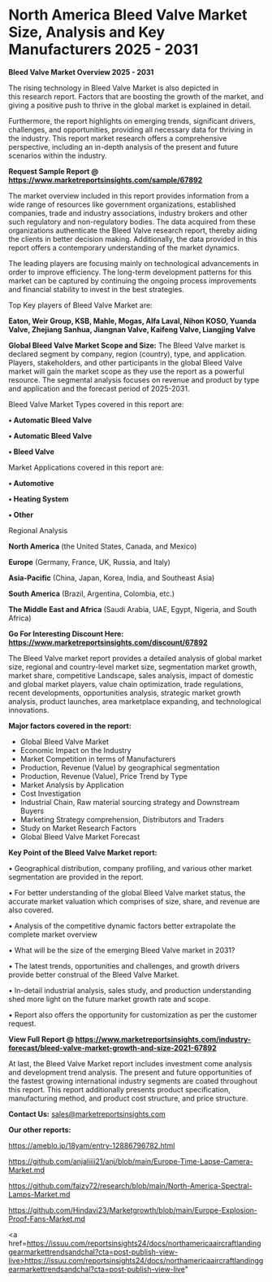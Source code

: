  # North America Bleed Valve Market Size, Analysis and Key Manufacturers 2025 - 2031

<Strong> Bleed Valve Market Overview 2025 - 2031</strong>

The rising technology in Bleed Valve Market is also depicted in this research report. Factors that are boosting the growth of the market, and giving a positive push to thrive in the global market is explained in detail.

Furthermore, the report highlights on emerging trends, significant drivers, challenges, and opportunities, providing all necessary data for thriving in the industry. This report market research offers a comprehensive perspective, including an in-depth analysis of the present and future scenarios within the industry.

<strong>Request Sample Report @ <a href=https://www.marketreportsinsights.com/sample/67892>https://www.marketreportsinsights.com/sample/67892</a></strong>

The market overview included in this report provides information from a wide range of resources like government organizations, established companies, trade and industry associations, industry brokers and other such regulatory and non-regulatory bodies. The data acquired from these organizations authenticate the Bleed Valve research report, thereby aiding the clients in better decision making. Additionally, the data provided in this report offers a contemporary understanding of the market dynamics.

The leading players are focusing mainly on technological advancements in order to improve efficiency. The long-term development patterns for this market can be captured by continuing the ongoing process improvements and financial stability to invest in the best strategies.

Top Key players of Bleed Valve Market are:

<strong>Eaton, Weir Group, KSB, Mahle, Mogas, Alfa Laval, Nihon KOSO, Yuanda Valve, Zhejiang Sanhua, Jiangnan Valve, Kaifeng Valve, Liangjing Valve</strong>

<strong><b>Global Bleed Valve Market Scope and Size:</b></strong>
The Bleed Valve market is declared segment by company, region (country), type, and application. Players, stakeholders, and other participants in the global Bleed Valve market will gain the market scope as they use the report as a powerful resource. The segmental analysis focuses on revenue and product by type and application and the forecast period of 2025-2031.

Bleed Valve Market Types covered in this report are:

<strong>• Automatic Bleed Valve

• Automatic Bleed Valve

• Bleed Valve</strong>

Market Applications covered in this report are:

<strong>• Automotive

• Heating System

• Other</strong> 

Regional Analysis

<strong>North America</strong> (the United States, Canada, and Mexico)

<strong>Europe</strong> (Germany, France, UK, Russia, and Italy)

<strong>Asia-Pacific</strong> (China, Japan, Korea, India, and Southeast Asia)

<strong>South America</strong> (Brazil, Argentina, Colombia, etc.)

<strong>The Middle East and Africa</strong> (Saudi Arabia, UAE, Egypt, Nigeria, and South Africa)

<strong>Go For Interesting Discount Here: <a href=https://www.marketreportsinsights.com/discount/67892>https://www.marketreportsinsights.com/discount/67892</a></strong>

The Bleed Valve market report provides a detailed analysis of global market size, regional and country-level market size, segmentation market growth, market share, competitive Landscape, sales analysis, impact of domestic and global market players, value chain optimization, trade regulations, recent developments, opportunities analysis, strategic market growth analysis, product launches, area marketplace expanding, and technological innovations.

<strong><b>Major factors covered in the report:</b></strong>
<ul>
  <li>Global Bleed Valve Market </li>
  <li>Economic Impact on the Industry</li>
  <li>Market Competition in terms of Manufacturers</li>
  <li>Production, Revenue (Value) by geographical segmentation</li>
  <li>Production, Revenue (Value), Price Trend by Type</li>
  <li>Market Analysis by Application</li>
  <li>Cost Investigation</li>
  <li>Industrial Chain, Raw material sourcing strategy and Downstream Buyers</li>
  <li>Marketing Strategy comprehension, Distributors and Traders</li>
  <li>Study on Market Research Factors</li>
  <li>Global Bleed Valve Market Forecast</li>
</ul>

<strong><b>Key Point of the Bleed Valve Market report:</b></strong>

• Geographical distribution, company profiling, and various other market segmentation are provided in the report.

• For better understanding of the global Bleed Valve market status, the accurate market valuation which comprises of size, share, and revenue are also covered.

• Analysis of the competitive dynamic factors better extrapolate the complete market overview

• What will be the size of the emerging Bleed Valve market in 2031?

• The latest trends, opportunities and challenges, and growth drivers provide better construal of the Bleed Valve Market.

• In-detail industrial analysis, sales study, and production understanding shed more light on the future market growth rate and scope.

• Report also offers the opportunity for customization as per the customer request.

<strong><b>View Full Report @ <a href=https://www.marketreportsinsights.com/industry-forecast/bleed-valve-market-growth-and-size-2021-67892>https://www.marketreportsinsights.com/industry-forecast/bleed-valve-market-growth-and-size-2021-67892</a></b></strong>


At last, the Bleed Valve Market report includes investment come analysis and development trend analysis. The present and future opportunities of the fastest growing international industry segments are coated throughout this report. This report additionally presents product specification, manufacturing method, and product cost structure, and price structure.

<strong>Contact Us:</strong>
sales@marketreportsinsights.com

<strong>Our other reports:</strong>

<a href=https://ameblo.jp/18yam/entry-12886796782.html>https://ameblo.jp/18yam/entry-12886796782.html</a>

<a href=https://github.com/anjaliiii21/anj/blob/main/Europe-Time-Lapse-Camera-Market.md>https://github.com/anjaliiii21/anj/blob/main/Europe-Time-Lapse-Camera-Market.md</a>

<a href=https://github.com/faizy72/research/blob/main/North-America-Spectral-Lamps-Market.md>https://github.com/faizy72/research/blob/main/North-America-Spectral-Lamps-Market.md</a>

<a href=https://github.com/Hindavi23/Marketgrowth/blob/main/Europe-Explosion-Proof-Fans-Market.md>https://github.com/Hindavi23/Marketgrowth/blob/main/Europe-Explosion-Proof-Fans-Market.md</a>

<a href=https://issuu.com/reportsinsights24/docs/northamericaaircraftlandinggearmarkettrendsandchal?cta=post-publish-view-live>https://issuu.com/reportsinsights24/docs/northamericaaircraftlandinggearmarkettrendsandchal?cta=post-publish-view-live</a>"
